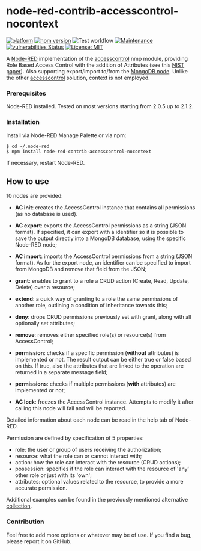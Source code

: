 # node-red-contrib-accesscontrol-nocontext
[![platform](https://img.shields.io/badge/platform-Node--RED-red)](https://nodered.org)
[![npm version](https://badge.fury.io/js/node-red-contrib-accesscontrol-nocontext.svg)](https://badge.fury.io/js/node-red-contrib-accesscontrol-nocontext)
![Test workflow](https://github.com/edogimo/node-red-contrib-accesscontrol-nocontext/actions/workflows/github-actions-general.yml/badge.svg)
[![Maintenance](https://img.shields.io/badge/Maintained%3F-yes-green.svg)](https://github.com/EdoGimo/node-red-contrib-accesscontrol-nocontext/graphs/commit-activity)
[![vulnerabilities Status](https://snyk.io/test/github/edogimo/node-red-contrib-accesscontrol-nocontext/badge.svg)](https://snyk.io/test/github/edogimo/node-red-contrib-accesscontrol-nocontext)
[![License: MIT](https://img.shields.io/badge/License-MIT-yellow.svg)](https://opensource.org/licenses/MIT)

A [Node-RED](https://nodered.org/) implementation of the [accesscontrol](https://www.npmjs.com/package/accesscontrol) nmp module, providing Role Based Access Control with the addition of Attributes (see this [NIST paper](https://csrc.nist.gov/publications/detail/journal-article/2010/adding-attributes-to-role-based-access-control)). 
Also supporting export/import to/from the [MongoDB node](https://flows.nodered.org/node/node-red-node-mongodb).
Unlike the other [accesscontrol](https://flows.nodered.org/node/node-red-contrib-accesscontrol) solution, context is not employed.


### Prerequisites

Node-RED installed. Tested on most versions starting from 2.0.5 up to 2.1.2.


### Installation
 
Install via Node-RED Manage Palette or via npm:

```shell
$ cd ~/.node-red
$ npm install node-red-contrib-accesscontrol-nocontext
```

If necessary, restart Node-RED.


## How to use
10 nodes are provided:
- **AC init**: creates the AccessControl instance that contains all permissions (as no database is used).

- **AC export**: exports the AccessControl permissions as a string (JSON format). If specified, it can export with a identifier so it is possible to save the output directly into a MongoDB database, using the specific Node-RED node;

- **AC import**: imports the AccessControl permissions from a string (JSON format). As for the export node, an identifier can be specified to import from MongoDB and remove that field from the JSON;

- **grant**: enables to grant to a role a CRUD action (Create, Read, Update, Delete) over a resource;

- **extend**: a quick way of granting to a role the same permissions of another role, outlining a condition of inheritance towards this;

- **deny**: drops CRUD permissions previously set with grant, along with all optionally set attributes;

- **remove**: removes either specified role(s) or resource(s) from AccessControl;

- **permission**: checks if a specific permission (**without** attributes) is implemented or not. The result output can be either true or false based on this. If true, also the attributes that are linked to the operation are returned in a separate message field;

- **permissions**: checks if multiple permissions (**with** attributes) are implemented or not;

- **AC lock**: freezes the AccessControl instance. Attempts to modify it after calling this node will fail and will be reported.

Detailed information about each node can be read in the help tab of Node-RED.

Permission are defined by specification of 5 properties:
- role: the user or group of users receiving the authorization;
- resource: what the role can or cannot interact with;
- action: how the role can interact with the resource (CRUD actions);
- possession: specifies if the role can interact with the resource of 'any' other role or just with its 'own';
- attributes: optional values related to the resource, to provide a more accurate permission.

Additional examples can be found in the previously mentioned alternative [collection](https://flows.nodered.org/node/node-red-contrib-accesscontrol).

### Contribution

Feel free to add more options or whatever may be of use. If you find a bug, please report it on GitHub.
